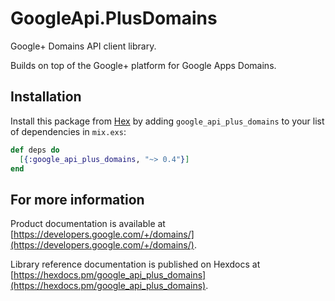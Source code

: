 # GoogleApi.PlusDomains

Google+ Domains API client library.

Builds on top of the Google+ platform for Google Apps Domains.

## Installation

Install this package from [Hex](https://hex.pm) by adding
`google_api_plus_domains` to your list of dependencies in `mix.exs`:

```elixir
def deps do
  [{:google_api_plus_domains, "~> 0.4"}]
end
```

## For more information

Product documentation is available at [https://developers.google.com/+/domains/](https://developers.google.com/+/domains/).

Library reference documentation is published on Hexdocs at
[https://hexdocs.pm/google_api_plus_domains](https://hexdocs.pm/google_api_plus_domains).
